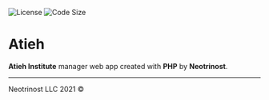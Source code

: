 <p>
<img src="https://img.shields.io/github/license/Neotrinost/atieh?style=flat-square" alt="License"/>
<img src="https://img.shields.io/github/languages/code-size/Neotrinost/atieh?style=flat-square" alt="Code Size"/>
</p>

# Atieh

**Atieh Institute** manager web app created with **PHP** by **Neotrinost**.

---

Neotrinost LLC 2021 &copy;